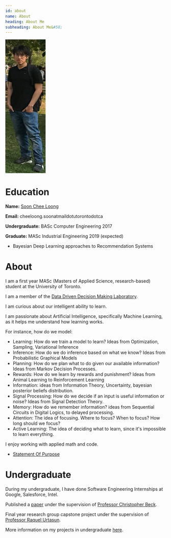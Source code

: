 ```yaml
---
id: about 
name: About
heading: About Me
subheading: About Me&#58; 
---
```

<img src="images/pic.png" alt="hi" class="inline"/>

# Education 

**Name:** [Soon Chee Loong](http://scheeloong.github.io)

**Email:** cheeloong.soonatmaildotutorontodotca 

**Undergraduate:**  BASc Computer Engineering 2017

**Graduate:**  MASc Industrial Engineering 2019 (expected)

* Bayesian Deep Learning approaches to Recommendation Systems

# About

I am a first year MASc (Masters of Applied Science, research-based) student at the University of Toronto.

I am a member of the [Data Driven Decision Making Laboratory](http://d3m.mie.utoronto.ca/members/).

I am curious about our intelligent ability to learn.

I am passionate about Artificial Intelligence, specifically Machine Learning, as it helps me understand how learning works.

For instance, how do we model:
* Learning: How do we train a model to learn? Ideas from Optimization, Sampling, Variational Inference
* Inference: How do we do inference based on what we know? Ideas from Probabilistic Graphical Models 
* Planning: How do we plan what to do given our available information? Ideas from Markov Decision Processes.
* Rewards: How do we learn by rewards and punishment? Ideas from Animal Learning to Reinforcement Learning
* Information: ideas from Information Theory, Uncertainty, bayesian posterior beliefs distribution.
* Signal Processing: How do we decide if an input is useful information or noise? Ideas from Signal Detection Theory.
* Memory: How do we remember information? ideas from Sequential Circuits in Digital Logics, to delayed processing. 
* Attention: The idea of focusing. Where to focus? When to focus? How long should we focus? 
* Active Learning: The idea of deciding what to learn, since it's impossible to learn everything.

I enjoy working with applied math and code. 

* [Statement Of Purpose](./pdf/statementOfPurposeUofTMIE.pdf)

# Undergraduate 

During my undergraduate, I have done Software Engineering Internships at Google, Salesforce, Intel. 

Published a [paper](https://link.springer.com/article/10.1007/s10601-016-9238-x) under the supervision of [Professor Christopher Beck](https://www.mie.utoronto.ca/mie/faculty/beck).

Final year research group capstone project under the supervision of [Professor Raquel Urtasun](http://www.cs.toronto.edu/~urtasun/).

More information on my projects in undergraduate [here](http://www.sooncheeloong.com).
